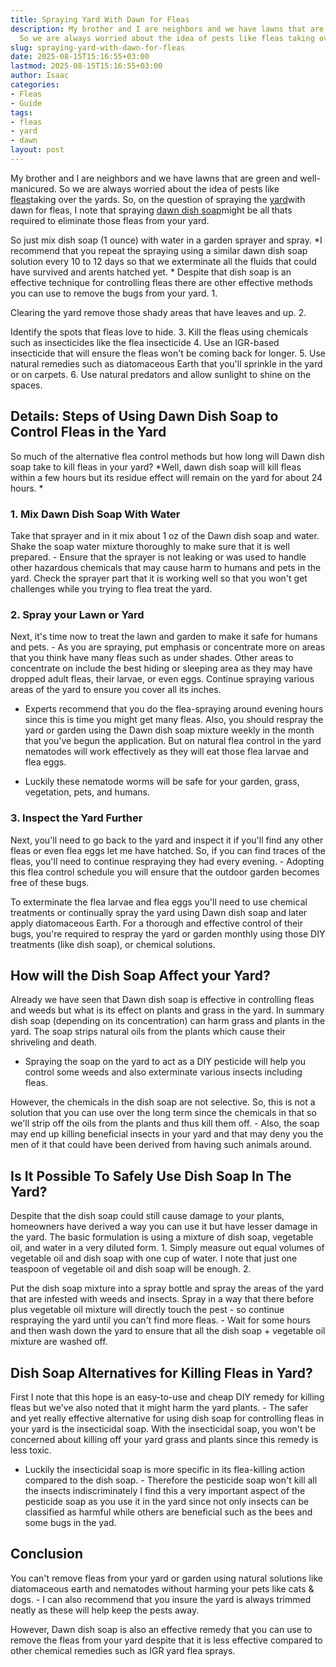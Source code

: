 ```yaml
---
title: Spraying Yard With Dawn for Fleas
description: My brother and I are neighbors and we have lawns that are green and well-manicured.
  So we are always worried about the idea of pests like fleas taking over...
slug: spraying-yard-with-dawn-for-fleas
date: 2025-08-15T15:16:55+03:00
lastmod: 2025-08-15T15:16:55+03:00
author: Isaac
categories:
- Fleas
- Guide
tags:
- fleas
- yard
- dawn
layout: post
---
```

My brother and I are neighbors and we have lawns that are green and well-manicured. So we are always worried about the idea of pests like [fleas](https://pestpolicy.com/dawn-dish-soap-for-fleas/)taking over the yards. So, on the question of spraying the [yard](https://pestpolicy.com/how-to-treat-fleas-in-the-yard/)with dawn for fleas, I note that spraying [dawn dish soap](https://pestpolicy.com/dawn-dish-soap-for-fleas/)might be all thats required to eliminate those fleas from your yard.

So just mix dish soap (1 ounce) with water in a garden sprayer and spray. *I recommend that you repeat the spraying using a similar dawn dish soap solution every 10 to 12 days so that we exterminate all the fluids that could have survived and arents hatched yet. * Despite that dish soap is an effective technique for controlling fleas there are other effective methods you can use to remove the bugs from your yard. 1.

Clearing the yard remove those shady areas that have leaves and up. 2.

Identify the spots that fleas love to hide. 3. Kill the fleas using chemicals such as insecticides like the flea insecticide 4. Use an IGR-based insecticide that will ensure the fleas won't be coming back for longer. 5. Use natural remedies such as diatomaceous Earth that you'll sprinkle in the yard or on carpets. 6. Use natural predators and allow sunlight to shine on the spaces.

##  Details: Steps of Using Dawn Dish Soap to Control Fleas in the Yard

So much of the alternative flea control methods but how long will Dawn dish soap take to kill fleas in your yard? *Well, dawn dish soap will kill fleas within a few hours but its residue effect will remain on the yard for about 24 hours. *

###  1. Mix Dawn Dish Soap With Water

Take that sprayer and in it mix about 1 oz of the Dawn dish soap and water. Shake the soap water mixture thoroughly to make sure that it is well prepared. - Ensure that the sprayer is not leaking or was used to handle other hazardous chemicals that may cause harm to humans and pets in the yard. Check the sprayer part that it is working well so that you won't get challenges while you trying to flea treat the yard.

###  2. Spray your Lawn or Yard

Next, it's time now to treat the lawn and garden to make it safe for humans and pets. - As you are spraying, put emphasis or concentrate more on areas that you think have many fleas such as under shades. Other areas to concentrate on include the best hiding or sleeping area as they may have dropped adult fleas, their larvae, or even eggs. Continue spraying various areas of the yard to ensure you cover all its inches.

- Experts recommend that you do the flea-spraying around evening hours since this is time you might get many fleas. Also, you should respray the yard or garden using the Dawn dish soap mixture weekly in the month that you've begun the application. But on natural flea control in the yard nematodes will work effectively as they will eat those flea larvae and flea eggs.

- Luckily these nematode worms will be safe for your garden, grass, vegetation, pets, and humans.

###  3. Inspect the Yard Further

Next, you'll need to go back to the yard and inspect it if you'll find any other fleas or even flea eggs let me have hatched. So, if you can find traces of the fleas, you'll need to continue respraying they had every evening. - Adopting this flea control schedule you will ensure that the outdoor garden becomes free of these bugs.

To exterminate the flea larvae and flea eggs you'll need to use chemical treatments or continually spray the yard using Dawn dish soap and later apply diatomaceous Earth. For a thorough and effective control of their bugs, you're required to respray the yard or garden monthly using those DIY treatments (like dish soap), or chemical solutions.

##  How will the Dish Soap Affect your Yard?

Already we have seen that Dawn dish soap is effective in controlling fleas and weeds but what is its effect on plants and grass in the yard. In summary dish soap (depending on its concentration) can harm grass and plants in the yard. The soap strips natural oils from the plants which cause their shriveling and death.

- Spraying the soap on the yard to act as a DIY pesticide will help you control some weeds and also exterminate various insects including fleas.

However, the chemicals in the dish soap are not selective. So, this is not a solution that you can use over the long term since the chemicals in that so we'll strip off the oils from the plants and thus kill them off. - Also, the soap may end up killing beneficial insects in your yard and that may deny you the men of it that could have been derived from having such animals around.

##  Is It Possible To Safely Use Dish Soap In The Yard?

Despite that the dish soap could still cause damage to your plants, homeowners have derived a way you can use it but have lesser damage in the yard. The basic formulation is using a mixture of dish soap, vegetable oil, and water in a very diluted form. 1. Simply measure out equal volumes of vegetable oil and dish soap with one cup of water. I note that just one teaspoon of vegetable oil and dish soap will be enough. 2.

Put the dish soap mixture into a spray bottle and spray the areas of the yard that are infested with weeds and insects. Spray in a way that there before plus vegetable oil mixture will directly touch the pest - so continue respraying the yard until you can't find more fleas. - Wait for some hours and then wash down the yard to ensure that all the dish soap + vegetable oil mixture are washed off.

##  Dish Soap Alternatives for Killing Fleas in Yard?

First I note that this hope is an easy-to-use and cheap DIY remedy for killing fleas but we've also noted that it might harm the yard plants. - The safer and yet really effective alternative for using dish soap for controlling fleas in your yard is the insecticidal soap. With the insecticidal soap, you won't be concerned about killing off your yard grass and plants since this remedy is less toxic.

- Luckily the insecticidal soap is more specific in its flea-killing action compared to the dish soap. - Therefore the pesticide soap won't kill all the insects indiscriminately I find this a very important aspect of the pesticide soap as you use it in the yard since not only insects can be classified as harmful while others are beneficial such as the bees and some bugs in the yad.

##  Conclusion

You can't remove fleas from your yard or garden using natural solutions like diatomaceous earth and nematodes without harming your pets like cats & dogs. - I can also recommend that you insure the yard is always trimmed neatly as these will help keep the pests away.

However, Dawn dish soap is also an effective remedy that you can use to remove the fleas from your yard despite that it is less effective compared to other chemical remedies such as IGR yard flea sprays.
